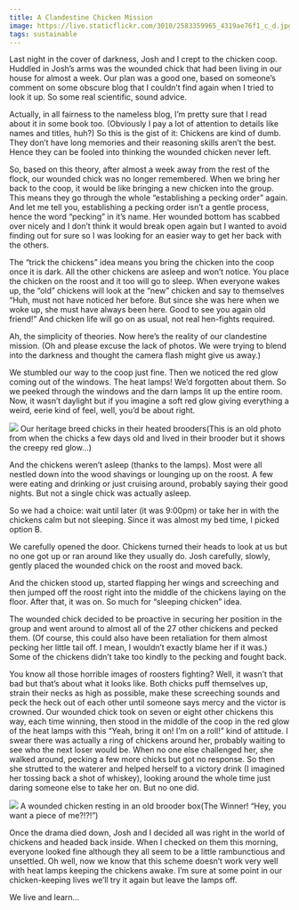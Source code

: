 ```yaml
---
title: A Clandestine Chicken Mission
image: https://live.staticflickr.com/3010/2583359965_4319ae76f1_c_d.jpg
tags: sustainable
---
```


Last night in the cover of darkness, Josh and I crept to the chicken coop. Huddled in Josh’s arms was the wounded chick that had been living in our house for almost a week. Our plan was a good one, based on someone’s comment on some obscure blog that I couldn’t find again when I tried to look it up. So some real scientific, sound advice.

Actually, in all fairness to the nameless blog, I’m pretty sure that I read about it in some book too. (Obviously I pay a lot of attention to details like names and titles, huh?) So this is the gist of it: Chickens are kind of dumb. They don’t have long memories and their reasoning skills aren’t the best. Hence they can be fooled into thinking the wounded chicken never left.

So, based on this theory, after almost a week away from the rest of the flock, our wounded chick was no longer remembered. When we bring her back to the coop, it would be like bringing a new chicken into the group. This means they go through the whole “establishing a pecking order” again. And let me tell you, establishing a pecking order isn’t a gentle process, hence the word “pecking” in it’s name. Her wounded bottom has scabbed over nicely and I don’t think it would break open again but I wanted to avoid finding out for sure so I was looking for an easier way to get her back with the others.

The “trick the chickens” idea means you bring the chicken into the coop once it is dark. All the other chickens are asleep and won’t notice. You place the chicken on the roost and it too will go to sleep. When everyone wakes up, the “old” chickens will look at the “new” chicken and say to themselves “Huh, must not have noticed her before. But since she was here when we woke up, she must have always been here. Good to see you again old friend!” And chicken life will go on as usual, not real hen-fights required.

Ah, the simplicity of theories. Now here’s the reality of our clandestine mission. (Oh and please excuse the lack of photos. We were trying to blend into the darkness and thought the camera flash might give us away.)

We stumbled our way to the coop just fine. Then we noticed the red glow coming out of the windows. The heat lamps! We’d forgotten about them. So we peeked through the windows and the darn lamps lit up the entire room. Now, it wasn’t daylight but if you imagine a soft red glow giving everything a weird, eerie kind of feel, well, you’d be about right.

![](https://web.archive.org/web/20160818124632im_/http://homesteadrules.com/wp-content/uploads/2011/03/glow-e1301582479765.jpg)
Our heritage breed chicks in their heated brooders(This is an old photo from when the chicks a few days old and lived in their brooder but it shows the creepy red glow…)

And the chickens weren’t asleep (thanks to the lamps). Most were all nestled down into the wood shavings or lounging up on the roost. A few were eating and drinking or just cruising around, probably saying their good nights. But not a single chick was actually asleep.

So we had a choice: wait until later (it was 9:00pm) or take her in with the chickens calm but not sleeping. Since it was almost my bed time, I picked option B.

We carefully opened the door. Chickens turned their heads to look at us but no one got up or ran around like they usually do. Josh carefully, slowly, gently placed the wounded chick on the roost and moved back.

And the chicken stood up, started flapping her wings and screeching and then jumped off the roost right into the middle of the chickens laying on the floor. After that, it was on. So much for “sleeping chicken” idea.

The wounded chick decided to be proactive in securing her position in the group and went around to almost all of the 27 other chickens and pecked them. (Of course, this could also have been retaliation for them almost pecking her little tail off. I mean, I wouldn’t exactly blame her if it was.) Some of the chickens didn’t take too kindly to the pecking and fought back.

You know all those horrible images of roosters fighting? Well, it wasn’t that bad but that’s about what it looks like. Both chicks puff themselves up, strain their necks as high as possible, make these screeching sounds and peck the heck out of each other until someone says mercy and the victor is crowned. Our wounded chick took on seven or eight other chickens this way, each time winning, then stood in the middle of the coop in the red glow of the heat lamps with this “Yeah, bring it on! I’m on a roll!” kind of attitude. I swear there was actually a ring of chickens around her, probably waiting to see who the next loser would be. When no one else challenged her, she walked around, pecking a few more chicks but got no response. So then she strutted to the waterer and helped herself to a victory drink (I imagined her tossing back a shot of whiskey), looking around the whole time just daring someone else to take her on. But no one did.

![](https://web.archive.org/web/20160818063401im_/http://homesteadrules.com/wp-content/uploads/2011/03/hurt-chick-31-e1301582504745.jpg)
A wounded chicken resting in an old brooder box(The Winner! “Hey, you want a piece of me?!?!”)

Once the drama died down, Josh and I decided all was right in the world of chickens and headed back inside. When I checked on them this morning, everyone looked fine although they all seem to be a little rambunctious and unsettled. Oh well, now we know that this scheme doesn’t work very well with heat lamps keeping the chickens awake. I’m sure at some point in our chicken-keeping lives we’ll try it again but leave the lamps off.

We live and learn…
